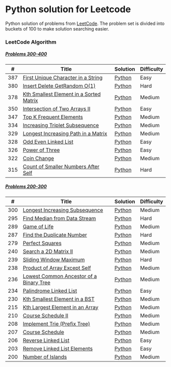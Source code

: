 # Python solution for Leetcode

Python solution of problems from [LeetCode](https://leetcode.com/). The problem set is divided into buckets of 100 to make solution searching easier.

### LeetCode Algorithm

##### [Problems 300-400](./300-400q/)
| # | Title | Solution | Difficulty |
|---| ----- | -------- | ---------- |
|387|[First Unique Character in a String](https://leetcode.com/problems/first-unique-character-in-a-string/) | [Python](./300-400q/387.py)|Easy|
|380|[Insert Delete GetRandom O(1)](https://leetcode.com/problems/insert-delete-getrandom-o1/) | [Python](./300-400q/387.py)|Hard|
|378|[Kth Smallest Element in a Sorted Matrix](https://leetcode.com/problems/kth-smallest-element-in-a-sorted-matrix) | [Python](./300-400q/378.py)|Medium|
|350|[Intersection of Two Arrays II](https://leetcode.com/problems/intersection-of-two-arrays-ii/) | [Python](./300-400q/350.py)|Easy|
|347|[Top K Frequent Elements](https://leetcode.com/problems/top-k-frequent-elements/) | [Python](./300-400q/347.py)|Medium|
|334|[Increasing Triplet Subsequence](https://leetcode.com/problems/increasing-triplet-subsequence/) | [Python](./300-400q/334.py)|Medium|
|329|[Longest Increasing Path in a Matrix](https://leetcode.com/problems/longest-increasing-path-in-a-matrix/) | [Python](./300-400q/329.py)|Medium|
|328|[Odd Even Linked List](https://leetcode.com/problems/odd-even-linked-list/) | [Python](./300-400q/328.py)|Easy|
|326|[Power of Three](https://leetcode.com/problems/power-of-three/) | [Python](./300-400q/326.py)|Easy|
|322|[Coin Change](https://leetcode.com/problems/coin-change/) | [Python](./300-400q/322.py)|Medium|
|315|[Count of Smaller Numbers After Self](https://leetcode.com/problems/count-of-smaller-numbers-after-self/) | [Python](./300-400q/315.py)|Hard|


##### [Problems 200-300](./200-300q/)
| # | Title | Solution | Difficulty |
|---| ----- | -------- | ---------- |
|300|[Longest Increasing Subsequence](https://leetcode.com/problems/longest-increasing-subsequence/)  | [Python](./200-300/300.py)|Medium|
|295|[Find Median from Data Stream](https://leetcode.com/problems/find-median-from-data-stream/) | [Python](./200-300/295.py)|Hard|
|289|[Game of Life](https://leetcode.com/problems/game-of-life) | [Python](/200-300/289.py)|Medium|
|287|[Find the Duplicate Number](https://leetcode.com/problems/find-the-duplicate-number/)  | [Python](./200-300/287.py)|Hard|
|279|[Perfect Squares](https://leetcode.com/problems/perfect-squares/) | [Python](./200-300/279.py)|Medium|
|240|[Search a 2D Matrix II](https://leetcode.com/problems/search-a-2d-matrix-ii/)|[Python](./200-300/240.py)|Medium|
|239|[Sliding Window Maximum](https://leetcode.com/problems/sliding-window-maximum/)| [Python](./200-300/239.py)|Hard|
|238|[Product of Array Except Self](https://leetcode.com/problems/product-of-array-except-self/)| [Python](./200-300/238.py)|Medium|
|236|[Lowest Common Ancestor of a Binary Tree](https://leetcode.com/problems/lowest-common-ancestor-of-a-binary-tree/)| [Python](./200-300/236.py)|Medium|
|234|[Palindrome Linked List](https://leetcode.com/problems/palindrome-linked-list/)| [Python](./200-300/234.py)|Easy|
|230|[Kth Smallest Element in a BST](https://leetcode.com/problems/kth-smallest-element-in-a-bst/)| [Python](./200-300/230.py)|Medium|
|215|[Kth Largest Element in an Array](https://leetcode.com/problems/kth-largest-element-in-an-array/)| [Python](./200-300/215.py)|Medium|
|210|[Course Schedule II](https://leetcode.com/problems/course-schedule-ii/)| [Python](./200-300/210.py)|Medium|
|208|[Implement Trie (Prefix Tree)](https://leetcode.com/problems/implement-trie-prefix-tree/)| [Python](./200-300/208.py)|Medium|
|207|[Course Schedule](https://leetcode.com/problems/course-schedule/)| [Python](./200-300/207.py)|Medium|
|206|[Reverse Linked List](https://leetcode.com/problems/reverse-linked-list/)| [Python](./200-300/206.py)|Easy|
|203|[Remove Linked List Elements](https://leetcode.com/problems/remove-linked-list-elements/)| [Python](./200-300/203.py)|Easy|
|200|[Number of Islands](https://leetcode.com/problems/number-of-islands/)| [Python](./200-300/200.py)|Medium|
